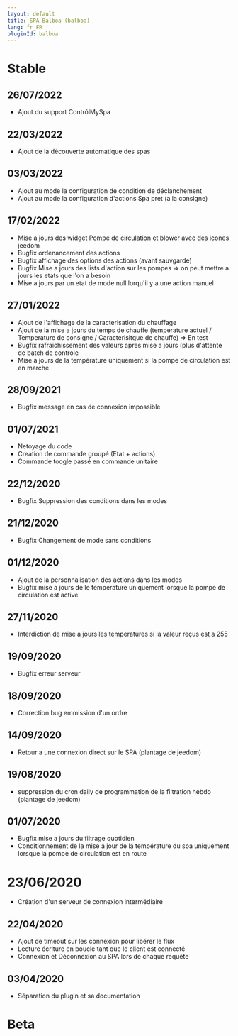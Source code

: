 ```yaml
---
layout: default
title: SPA Balboa (balboa)
lang: fr_FR
pluginId: balboa
---
```

# Stable
## 26/07/2022
* Ajout du support ContrôlMySpa

## 22/03/2022
* Ajout de la découverte automatique des spas

## 03/03/2022
* Ajout au mode la configuration de condition de déclanchement
* Ajout au mode la configuration d'actions Spa pret (a la consigne)

## 17/02/2022
* Mise a jours des widget Pompe de circulation et blower avec des icones jeedom
* Bugfix ordenancement des actions
* Bugfix affichage des options des actions (avant sauvgarde)
* Bugfix Mise a jours des lists d'action sur les pompes => on peut mettre a jours les etats que l'on a besoin
* Mise a jours par un etat de mode null lorqu'il y a une action manuel


## 27/01/2022
* Ajout de l'affichage de la caracterisation du chauffage
* Ajout de la mise a jours du temps de chauffe (temperature actuel / Temperature de consigne / Caracterisitque de chauffe) => En test
* Bugfix rafraichissement des valeurs apres mise a jours (plus d'attente de batch de controle
* Mise a jours de la température uniquement si la pompe de circulation est en marche

## 28/09/2021
* Bugfix message en cas de connexion impossible

## 01/07/2021
* Netoyage du code
* Creation de commande groupé (Etat + actions)
* Commande toogle passé en commande unitaire

## 22/12/2020
* Bugfix Suppression des conditions dans les modes

## 21/12/2020
* Bugfix Changement de mode sans conditions

## 01/12/2020
* Ajout de la personnalisation des actions dans les modes
* Bugfix mise a jours de le température uniquement lorsque la pompe de circulation est active

## 27/11/2020
* Interdiction de mise a jours les temperatures si la valeur reçus est a 255

## 19/09/2020
* Bugfix erreur serveur 

## 18/09/2020
* Correction bug emmission d'un ordre

## 14/09/2020
* Retour a une connexion direct sur le SPA (plantage de jeedom) 

## 19/08/2020
* suppression du cron daily de programmation de la filtration hebdo (plantage de jeedom) 

## 01/07/2020
* Bugfix mise a jours du filtrage quotidien
* Conditionnement de la mise a jour de la température du spa uniquement lorsque la pompe de circulation est en route

# 23/06/2020
* Création d'un serveur de connexion intermédiaire

## 22/04/2020
* Ajout de timeout sur les connexion pour libérer le flux
* Lecture écriture en boucle tant que le client est connecté
* Connexion et Déconnexion au SPA lors de chaque requête

## 03/04/2020
* Séparation du plugin et sa documentation

# Beta
